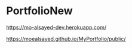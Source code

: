 # PortfolioNew

https://mo-alsayed-dev.herokuapp.com/



https://moealsayed.github.io/MyPortfolio/public/


